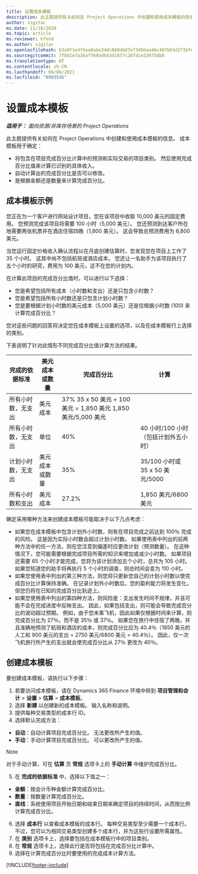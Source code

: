 ```yaml
---
title: 设置成本模板
description: 此主题提供有关如何在 Project Operations 中创建和使用成本模板的信息。
author: sigitac
ms.date: 11/18/2020
ms.topic: article
ms.reviewer: kfend
ms.author: sigitac
ms.openlocfilehash: b3a9f1e4f5ea0abe34dc860db87ef349daa46c487b03d271bfe207868c521f39
ms.sourcegitcommit: 7f8d1e7a16af769adb43d1877c28fdce53975db8
ms.translationtype: HT
ms.contentlocale: zh-CN
ms.lasthandoff: 08/06/2021
ms.locfileid: "6993545"
---
```

# <a name="set-up-cost-templates"></a>设置成本模板

_**适用于：** 面向资源/非库存场景的 Project Operations_


此主题提供有关如何在 Project Operations 中创建和使用成本模板的信息。 成本模板用于确定：

- 将包含在项目完成百分比计算中的预测和实际交易的项目类别。 然后使用完成百分比值来计算已识别的具体收入。
- 自动计算出的完成百分比是否可以修改。
- 是根据金额还是数量来计算完成百分比。

## <a name="cost-template-example"></a>成本模板示例

您正在为一个客户进行网站设计项目，您在该项目中收取 10,000 美元的固定费用。 您预测完成该项目将需要 100 小时（5,000 美元）。 您还预测到达客户所在地需要两张机票并在酒店住宿四晚（1,800 美元）。 这会导致总预测费用为 6,800 美元。

当您运行固定价格收入确认流程以在月底创建估算时，您发现您在项目上工作了 35 个小时。 这其中尚不包括航班或酒店成本。 您还让一名助手为该项目执行了五个小时的研究，费用为 100 美元，这不在您的计划内。

在计算此项目的完成百分比值时，可以进行以下选择：

- 您是希望包括所有成本（小时数和支出）还是只包含小时数？
- 您是希望包括所有小时数还是只包含计划小时数？
- 您是要根据计划小时数的美元成本（5,000 美元）还是仅根据小时数 (100) 来计算完成百分比？

您对这些问题的回答将决定您在成本模板上设置的选项，以及在成本模板行上选择的类别。

下表说明了针对此情形不同完成百分比值计算方法的结果。

| 完成的依据标准 | 美元成本或数量 | 完成百分比 | 计算 |
| --- | --- | --- | --- |
| 所有小时数，无支出 | 美元成本 | 37% 35 x 50 美元 + 100 美元 = 1,850 美元 1,850 美元/5,000 美元 |
| 所有小时数，无支出 | 单位 | 40% | 40 小时/100 小时（包括计划外五小时） |
| 计划小时数，无支出 | 美元成本或数量 | 35% | 35/100 小时或 35 x 50 美元/5000 |
| 所有小时数和支出 | 美元成本 | 27.2% | 1,850 美元/6800 美元 |

确定采用哪种方法来创建成本模板可能取决于以下几点考虑：

- 如果您在成本模板中包含计划外小时数，则有在项目完成之前达到 100％ 完成的风险。 这是因为实际小时数会超过计划小时数。 如果使用表中列出的前两种方法中的任一方法，则在您注意到偏差时应更改计划（预测数量）。 在这种情况下，您可能需要根据完成项目所需的知识来增加或减少小时数。 如果项目还需要 65 个小时才能完成，您将为该计划添加五个小时，总共为 105 小时。 如果您知道您的助手将再执行 5 个小时的调查，则总时间会变为 110 小时。
- 如果您使用表中列出的第三种方法，则您将只更新您自己的计划小时数以使完成百分比计算保持准确。 在记录计划外小时数后，您的盈利能力将发生变化，但您仍将在已知的完成百分比轨迹上。
- 如果您使用表中列出的第四种方法，则风险是：支出发生时间不规律，并且可能不会在完成进度中反映支出。 因此，如果包括支出，则可能会导致完成百分比的波动超过预期。 例如，由于您未乘飞机，因此如果仅根据时间来计算，则完成百分比为 27％，而不是 35％ 或 37％。 如果您在旅行中住宿了两晚，并且准确地预测了航班和酒店的成本，则完成百分比应为 40.4％（1850 美元的人工和 900 美元的支出 = 2750 美元/6800 美元 = 40.4％）。 因此，仅一次飞机旅行所产生的支出就会使完成百分比从 27％ 更改为 40％。

## <a name="create-cost-templates"></a>创建成本模板
要创建成本模板，请执行以下步骤：

1. 若要访问成本模板，请在 Dynamics 365 Finance 环境中转到 **项目管理和会计** > **设置** > **估算** > **成本模板**。
2. 选择 **新建** 以创建新的成本模板。 输入名称和说明。
3. 提供每种交易类型的成本行 ID。
4. 选择默认完成方法：

  - **自动**：自动计算项目完成百分比。 无法更改所产生的值。
  - **手动**：手动计算项目完成百分比。 可以更改所产生的值。

  > [!NOTE]
  > 对于手动计算，可在 **估算** 页 **常规** 选项卡上的 **手动计算** 中维护完成百分比。

5. 在 **完成的依据标准** 中，选择以下值之一：

  - **金额**：按会计币种金额计算完成百分比。
  - **数量**：按数量计算完成百分比。
  - **直线**：系统使用项目开始日期和结束日期来确定项目的持续时间，从而按比例计算完成百分比。

6. 选择 **成本行** 以查看成本模板的成本行。 每种交易类型至少需要一个成本行。 不过，您可以为相同交易类型创建多个成本行，并为这些行设置所需属性。
7. 在 **类别** 选项卡上，选择要包括在成本模板行中的项目类别。
8. 在 **常规** 选项卡上，选择此行是否将包括在完成百分比计算中。
9. 选择在计算完成百分比时要使用的完成成本计算方法。


[!INCLUDE[footer-include](../includes/footer-banner.md)]
